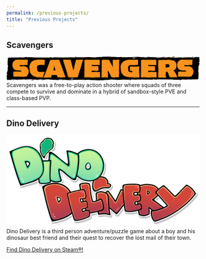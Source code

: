 ```yaml
---
permalink: /previous-projects/
title: "Previous Projects"
---
```

## Scavengers  
![The Scavengers logo](/assets/images/scavengers/scavengers_logo_180306.png "Scavengers")  
Scavengers was a free-to-play action shooter where squads of three compete to survive and dominate in a hybrid of sandbox-style PVE and class-based PVP.

---

## Dino Delivery  
![The Dino Delivery logo](/assets/images/dino-delivery/Dino_Delivery_Logo_01.png "Dino Delivery")  
Dino Delivery is a third person adventure/puzzle game about a boy and his dinosaur best friend and their quest to recover the lost mail of their town.

<i class="fab fa-steam"></i> [Find Dino Delivery on Steam&reg;!](https://store.steampowered.com/app/1109400/Dino_Delivery/)